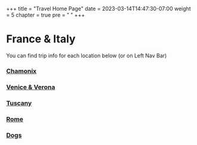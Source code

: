 +++
title = "Travel Home Page"
date = 2023-03-14T14:47:30-07:00
weight = 5
chapter = true
pre = "<b> </b>"
+++

# France & Italy
You can find trip info for each location below (or on Left Nav Bar)

### [Chamonix](./travel/cham.html)

### [Venice & Verona](./travel/venice.html)

### [Tuscany](./travel/tuscany.html)

### [Rome](./travel/rome.html)

### [Dogs](./dogs.html)